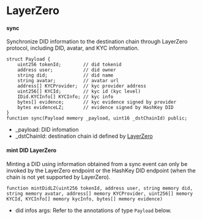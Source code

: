 # LayerZero

#### sync

Synchronize DID information to the destination chain through LayerZero protocol, including DID, avatar, and KYC information.

```
struct Payload {
    uint256 tokenId;        // did tokenid
    address user;           // did owner
    string did;             // did name
    string avatar;          // avatar url
    address[] KYCProvider;  // kyc provider address
    uint256[] KYCId;        // kyc id (kyc level)
    IDid.KYCInfo[] KYCInfo; // kyc info
    bytes[] evidence;       // kyc evidence signed by provider
    bytes evidenceLZ;       // evidence signed by HashKey DID
}
function sync(Payload memory _payload, uint16 _dstChainId) public;
```

* \_payload: DID infomation
* \_dstChainId: destination chain id defined by [LayerZero](https://layerzero.gitbook.io/docs/technical-reference/mainnet/supported-chain-ids)

#### mint DID LayerZero

Minting a DID using information obtained from a sync event can only be invoked by the LayerZero endpoint or the HashKey DID endpoint (when the chain is not yet supported by LayerZero).

```
function mintDidLZ(uint256 tokenId, address user, string memory did, string memory avatar, address[] memory KYCProvider, uint256[] memory KYCId, KYCInfo[] memory kycInfo, bytes[] memory evidence)
```

* did infos args: Refer to the annotations of type `Payload` below.
